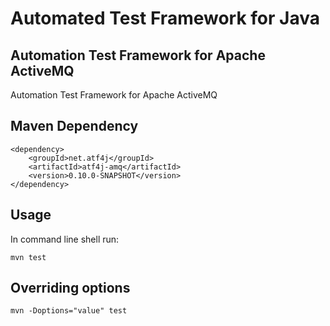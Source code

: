 # Automated Test Framework for Java

## Automation Test Framework for Apache ActiveMQ

Automation Test Framework for Apache ActiveMQ

## Maven Dependency

	<dependency>
		<groupId>net.atf4j</groupId>
		<artifactId>atf4j-amq</artifactId>
		<version>0.10.0-SNAPSHOT</version>
	</dependency>

## Usage

In command line shell run:

    mvn test

## Overriding options

    mvn -Doptions="value" test

